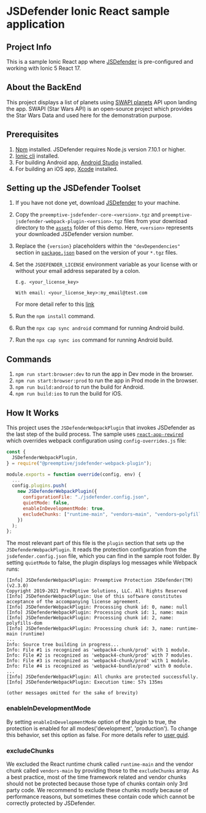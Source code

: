 # JSDefender Ionic React sample application

## Project Info
This is a sample Ionic React app where [JSDefender](https://www.preemptive.com/products/jsdefender) is pre-configured and working with Ionic 5 React 17.

## About the BackEnd
This project displays a list of planets using [SWAPI planets](https://swapi.dev/api/planets/?page=1) API upon landing the app. SWAPI (Star Wars API) is an open-source project which provides the Star Wars Data and used here for the demonstration purpose.

## Prerequisites
1. [Npm](https://nodejs.org/en/download/) installed. JSDefender requires Node.js version 7.10.1 or higher.
2. [Ionic cli](https://ionicframework.com/docs/cli) installed.
3. For building Android app, [Android Studio](https://developer.android.com/studio) installed.
4. For building an iOS app, [Xcode](https://developer.apple.com/xcode/) installed.

## Setting up the JSDefender Toolset

1. If you have not done yet, download [JSDefender](https://www.preemptive.com/products/jsdefender/downloads) to your machine.
2. Copy the `preemptive-jsdefender-core-<version>.tgz` and `preemptive-jsdefender-webpack-plugin-<version>.tgz` files from your download directory to the [`assets`](assets/) folder of this demo. Here, `<version>` represents your downloaded JSDefender version number.
3. Replace the `{version}` placeholders within the `"devDependencies"` section in [`package.json`](package.json) based on the version of your `*.tgz` files.
4. Set the `JSDEFENDER_LICENSE` environment variable as your license with or without your email address separated by a colon.
    ```
    E.g. <your_license_key>

    With email: <your_license_key>:my_email@test.com
    ```

    For more detail refer to this [link](https://www.preemptive.com/jsdefender/userguide/en/intro_licensing.html)
5. Run the `npm install` command.
6. Run the `npx cap sync android` command for running Android build.
7. Run the `npx cap sync ios` command for running Android build.

## Commands
1. `npm run start:browser:dev` to run the app in Dev mode in the browser.
2. `npm run start:browser:prod` to run the app in Prod mode in the browser.
3. `npm run build:android` to run the build for Android.
4. `npm run build:ios` to run the build for iOS.

## How It Works

This project uses the `JSDefenderWebpackPlugin` that invokes JSDefender as the last step of the build process. The sample uses [`react-app-rewired`](https://www.npmjs.com/package/react-app-rewired) which overrides webpack configuration using `config-overrides.js` file:

```javascript
const {
  JSDefenderWebpackPlugin,
} = require("@preemptive/jsdefender-webpack-plugin");

module.exports = function override(config, env) {
  ...
  config.plugins.push(
    new JSDefenderWebpackPlugin({
      configurationFile: "./jsdefender.config.json",
      quietMode: false,
      enableInDevelopmentMode: true,
      excludeChunks: ["runtime-main", "vendors~main", "vendors~polyfills-core-js", "vendors~polyfills-dom"]
    })
  );
};
```

The most relevant part of this file is the `plugin` section that sets up the `JSDefenderWebpackPlugin`. It reads the protection configuration from the `jsdefender.config.json` file, which you can find in the sample root folder. By setting `quietMode` to false, the plugin displays log messages while Webpack runs:

```
[Info] JSDefenderWebpackPlugin: Preemptive Protection JSDefender(TM) (v2.3.0)
Copyright 2019-2021 PreEmptive Solutions, LLC. All Rights Reserved
[Info] JSDefenderWebpackPlugin: Use of this software constitutes acceptance of the accompanying license agreement.
[Info] JSDefenderWebpackPlugin: Processing chunk id: 0, name: null
[Info] JSDefenderWebpackPlugin: Processing chunk id: 1, name: main
[Info] JSDefenderWebpackPlugin: Processing chunk id: 2, name: polyfills-dom
[Info] JSDefenderWebpackPlugin: Processing chunk id: 3, name: runtime-main (runtime)
...
Info: Source tree building in progress...
Info: File #1 is recognized as 'webpack4-chunk/prod' with 1 module.
Info: File #2 is recognized as 'webpack4-chunk/prod' with 7 modules.
Info: File #3 is recognized as 'webpack4-chunk/prod' with 1 module.
Info: File #4 is recognized as 'webpack4-bundle/prod' with 0 module.
...
[Info] JSDefenderWebpackPlugin: All chunks are protected successfully.
[Info] JSDefenderWebpackPlugin: Execution time: 57s 135ms

(other messages omitted for the sake of brevity)
```

### **enableInDevelopmentMode**
By setting `enableInDevelopmentMode` option of the plugin to true, the protection is enabled for all modes('development', 'production'). To change this behavior, set this option as false. For more details refer to [user guid](https://www.preemptive.com/jsdefender/userguide/en/webpack_plugin.html).

### **excludeChunks**
We excluded the React runtime chunk called `runtime-main` and the vendor chunk called `vendors-main` by providing those to the `excludeChunks` array. As a best practice, most of the time framework related and vendor chunks should not be protected because those type of chunks contain only 3rd party code. We recommend to exclude these chunks mostly because of performance reasons, but sometimes these contain code which cannot be correctly protected by JSDefender.